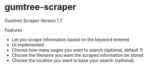 # gumtree-scraper

Gumtree Scraper Version 1.7

Features

* Let you scrape information based on the keyword entered
* UI implemented
* Choose how many pages you want to search (optional, default 1)
* Choose the filename you want the scraped information be stored
* Choose the location you want to base your search (optional)
